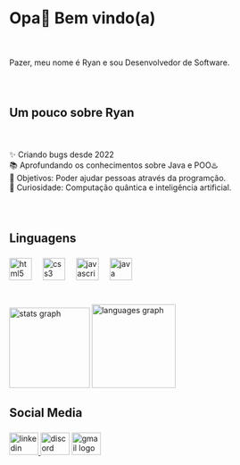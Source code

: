 <h1 align="left">Opa👋 Bem vindo(a)</h1>

###

<br clear="both">

<p align="left">Pazer, meu nome é Ryan e sou Desenvolvedor de Software.</p>

###

<br clear="both">

<h2 align="left">Um pouco sobre Ryan</h2>

###

<br clear="both">

<p align="left">✨ Criando bugs desde 2022<br>📚 Aprofundando os conhecimentos sobre Java e POO♨️<br>🎯 Objetivos: Poder ajudar pessoas através da programção.<br>🎲 Curiosidade: Computação quântica e inteligência artificial.</p>

###

<br clear="both">

<h2 align="left">Linguagens</h2>

###

<div align="left">
  <img src="https://cdn.simpleicons.org/html5/E34F26" height="40" alt="html5 logo"  />
  <img width="12" />
  <img src="https://cdn.simpleicons.org/css3/1572B6" height="40" alt="css3 logo"  />
  <img width="12" />
  <img src="https://skillicons.dev/icons?i=js" height="40" alt="javascript logo"  />
  <img width="12" />
  <img src="https://skillicons.dev/icons?i=java" height="40" alt="java logo"  />
</div>

###

<br clear="both">

<div align="left">
  <img src="https://github-readme-stats.vercel.app/api?username=RyanCarvalho07&hide_title=false&hide_rank=false&show_icons=true&include_all_commits=true&count_private=true&disable_animations=false&theme=tokyonight&locale=en&hide_border=true&order=1" height="144" alt="stats graph"  />
  <img src="https://github-readme-stats.vercel.app/api/top-langs?username=RyanCarvalho07&locale=en&hide_title=false&layout=compact&card_width=320&langs_count=5&theme=tokyonight&hide_border=true&order=2" height="150" alt="languages graph"  />
</div>

###

<h2 align="left">Social Media</h2>

###

<div align="left">
  <a href="https://www.linkedin.com/in/ryanpedrocarvalho/" target="_blank">
    <img src="https://raw.githubusercontent.com/maurodesouza/profile-readme-generator/master/src/assets/icons/social/linkedin/default.svg" width="52" height="40" alt="linkedin logo"  />
  </a>
  <img src="https://raw.githubusercontent.com/maurodesouza/profile-readme-generator/master/src/assets/icons/social/discord/default.svg" width="52" height="40" alt="discord logo"  />
  <a href="mailto:jesusryancarvalho@gmail.com" target="_blank">
    <img src="https://raw.githubusercontent.com/maurodesouza/profile-readme-generator/master/src/assets/icons/social/gmail/default.svg" width="52" height="40" alt="gmail logo"  />
  </a>
</div>

###
